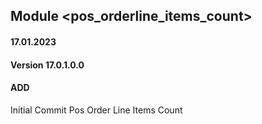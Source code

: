 ## Module <pos_orderline_items_count>

#### 17.01.2023
#### Version 17.0.1.0.0
#### ADD
Initial Commit  Pos Order Line Items Count

